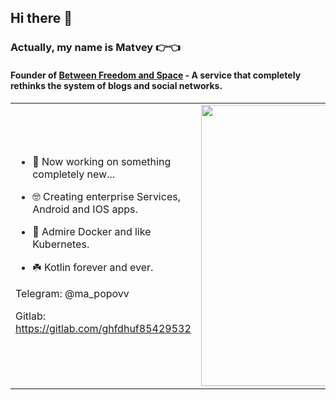 ## Hi there 👋

### Actually, my name is Matvey 👉👈
#### Founder of [Between Freedom and Space](https://github.com/Between-freedom-and-Space) - A service that completely rethinks the system of blogs and social networks.
<p align="center">
  <table>
  <tr>
      <td>
      
- 🔭 Now working on something completely new...
       
- 🤓 Creating enterprise Services, Android and IOS apps.
       
- 🐸 Admire Docker and like Kubernetes.
       
- ☘️ Kotlin forever and ever.

Telegram: @ma_popovv

Gitlab: https://gitlab.com/ghfdhuf85429532
   </td>
       <td><img width="450px" src="https://github-readme-stats.vercel.app/api/top-langs/?username=Ferum-bot&langs_count=10&hide=html&layout=compact&hide_border=true&hide_title=true&theme=merko" /></td>
  </tr>   
</table>
</p>
